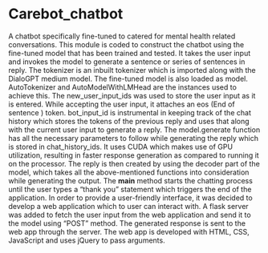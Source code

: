 # Carebot_chatbot
A chatbot specifically fine-tuned to catered for mental health related conversations. 
This module is coded to construct the chatbot using the fine-tuned model that has been trained and tested. It takes the user input and invokes the model to generate a sentence or series of sentences in reply. The tokenizer is an inbuilt tokenizer which is imported along with the DialoGPT medium model. The fine-tuned model is also loaded as model. AutoTokenizer and AutoModelWithLMHead are the instances used to achieve this. 
The new_user_input_ids was used to store the user input as it is entered. While accepting the user input, it attaches an eos (End of sentence ) token. bot_input_id is instrumental in keeping track of the chat history which stores the tokens of the previous reply and uses that along with the current user input to generate a reply. The  model.generate function has all the necessary parameters to follow while generating the reply which is stored in chat_history_ids. It uses CUDA which makes use of GPU utilization, resulting in faster response generation as compared to running it on the processor.
The reply is then created by using the decoder part of the model, which takes all the above-mentioned functions into consideration while generating the output.
The __main__ method starts the chatting process until the user types a “thank you” statement which triggers the end of the application.
In order to provide a user-friendly interface, it was decided to develop a web application which to user can interact with. A flask server was added to fetch the user input from the web application and send it to the model using “POST” method. The generated response is sent to the web app through the server. The web app is developed with HTML, CSS, JavaScript and uses jQuery to pass arguments.


